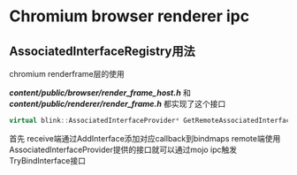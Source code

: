 # Chromium browser renderer ipc

## AssociatedInterfaceRegistry用法

chromium renderframe层的使用

***content/public/browser/render_frame_host.h*** 和 ***content/public/renderer/render_frame.h***
都实现了这个接口 

```cpp
virtual blink::AssociatedInterfaceProvider* GetRemoteAssociatedInterfaces() = 0; 
```

首先 receive端通过AddInterface添加对应callback到bindmaps
remote端使用AssociatedInterfaceProvider提供的接口就可以通过mojo ipc触发TryBindInterface接口


